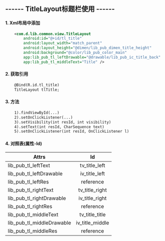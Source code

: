 ## ------ TitleLayout标题栏使用 ------

#### 1. Xml布局中添加
```xml
    <com.d.lib.common.view.TitleLayout
        android:id="@+id/tl_title"
        android:layout_width="match_parent"
        android:layout_height="@dimen/lib_pub_dimen_title_height"
        android:background="@color/lib_pub_color_main"
        app:lib_pub_tl_leftDrawable="@drawable/lib_pub_ic_title_back"
        app:lib_pub_tl_middleText="Title" />
```

#### 2. 获取引用
```xml
    @Bind(R.id.tl_title)
    TitleLayout tlTitle;
```

#### 3. 方法
```xml
    1).findViewById(...)
    2).setOnClickListener(...)
    3).setVisibility(int resId, int visibility)
    4).setText(int resId, CharSequence text)
    5).setOnClickListener(int resId, OnClickListener l)
```

#### 4. 对照表(属性-Id)
| Attrs                         | Id               |
| ----------------------------- |:----------------:|
|    lib_pub_tl_leftText        |  tv_title_left   |
|    lib_pub_tl_leftDrawable    |  iv_title_left   |
|    lib_pub_tl_leftRes         |  reference       |
|    lib_pub_tl_rightText       |  tv_title_right  |
|    lib_pub_tl_rightDrawable   |  iv_title_right  |
|    lib_pub_tl_rightRes        |  reference       |
|    lib_pub_tl_middleText      |  tv_title_title  |
|    lib_pub_tl_middleDrawable  |  iv_title_middle |
|    lib_pub_tl_middleRes       |  reference       |
